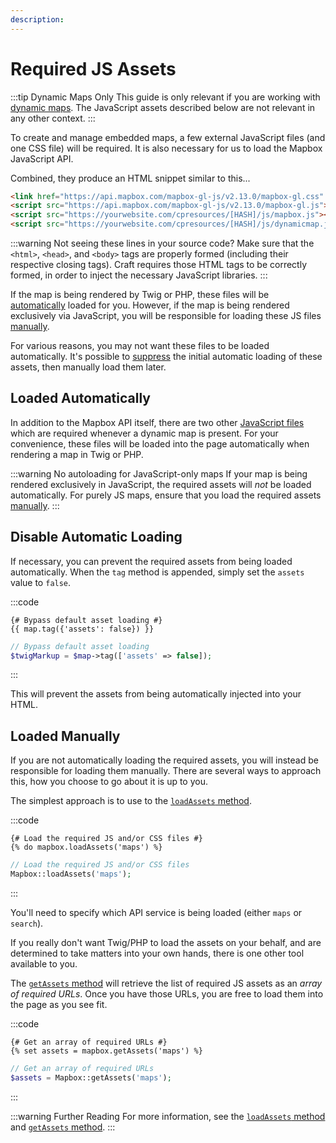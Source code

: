 ```yaml
---
description:
---
```


# Required JS Assets

:::tip Dynamic Maps Only
This guide is only relevant if you are working with [dynamic maps](/dynamic-maps/). The JavaScript assets described below are not relevant in any other context.
:::

To create and manage embedded maps, a few external JavaScript files (and one CSS file) will be required. It is also necessary for us to load the Mapbox JavaScript API.

Combined, they produce an HTML snippet similar to this...

```html
<link href="https://api.mapbox.com/mapbox-gl-js/v2.13.0/mapbox-gl.css" rel="stylesheet">
<script src="https://api.mapbox.com/mapbox-gl-js/v2.13.0/mapbox-gl.js"></script>
<script src="https://yourwebsite.com/cpresources/[HASH]/js/mapbox.js"></script>
<script src="https://yourwebsite.com/cpresources/[HASH]/js/dynamicmap.js"></script>
```

:::warning Not seeing these lines in your source code?
Make sure that the `<html>`, `<head>`, and `<body>` tags are properly formed (including their respective closing tags). Craft requires those HTML tags to be correctly formed, in order to inject the necessary JavaScript libraries.
:::

If the map is being rendered by Twig or PHP, these files will be [automatically](#loaded-automatically) loaded for you. However, if the map is being rendered exclusively via JavaScript, you will be responsible for loading these JS files [manually](#loaded-manually).

For various reasons, you may not want these files to be loaded automatically. It's possible to [suppress](#disable-automatic-loading) the initial automatic loading of these assets, then manually load them later.

## Loaded Automatically

In addition to the Mapbox API itself, there are two other [JavaScript files](/javascript/) which are required whenever a dynamic map is present. For your convenience, these files will be loaded into the page automatically when rendering a map in Twig or PHP.

:::warning No autoloading for JavaScript-only maps
If your map is being rendered exclusively in JavaScript, the required assets will _not_ be loaded automatically. For purely JS maps, ensure that you load the required assets [manually](#loaded-manually).
:::

## Disable Automatic Loading

If necessary, you can prevent the required assets from being loaded automatically.  When the `tag` method is appended, simply set the `assets` value to `false`.

:::code
```twig
{# Bypass default asset loading #}
{{ map.tag({'assets': false}) }}
```
```php
// Bypass default asset loading
$twigMarkup = $map->tag(['assets' => false]);
```
:::

This will prevent the assets from being automatically injected into your HTML.

## Loaded Manually

If you are not automatically loading the required assets, you will instead be responsible for loading them manually. There are several ways to approach this, how you choose to go about it is up to you.

The simplest approach is to use to the [`loadAssets` method](/helper/dynamic-maps/#loadassets-service-params).

:::code
```twig
{# Load the required JS and/or CSS files #}
{% do mapbox.loadAssets('maps') %}
```
```php
// Load the required JS and/or CSS files
Mapbox::loadAssets('maps');
```
:::

You'll need to specify which API service is being loaded (either `maps` or `search`).

If you really don't want Twig/PHP to load the assets on your behalf, and are determined to take matters into your own hands, there is one other tool available to you.

The [`getAssets` method](/helper/dynamic-maps/#getassets-service-params) will retrieve the list of required JS assets as an _array of required URLs_. Once you have those URLs, you are free to load them into the page as you see fit.

:::code
```twig
{# Get an array of required URLs #}
{% set assets = mapbox.getAssets('maps') %}
```
```php
// Get an array of required URLs
$assets = Mapbox::getAssets('maps');
```
:::

:::warning Further Reading
For more information, see the [`loadAssets` method](/helper/dynamic-maps/#loadassets-service-params) and [`getAssets` method](/helper/dynamic-maps/#getassets-service-params).
:::
